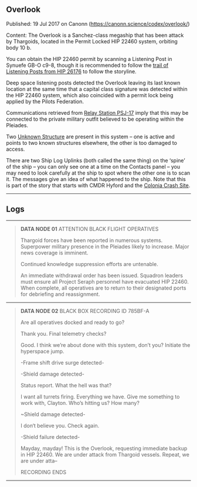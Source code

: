 ## Overlook

Published: 19 Jul 2017 on Canonn (https://canonn.science/codex/overlook/)

Content: The Overlook is a Sanchez-class megaship that has been attack by Thargoids, located in the Permit Locked HIP 22460 system, orbiting body 10 b.

You can obtain the HIP 22460 permit by scanning a Listening Post in Synuefe GB-O c9-8, though it is recommended to follow the [trail of Listening Posts from HIP 26176](https://canonn.science/codex/colonia-crash-site/) to follow the storyline.

Deep space listening posts detected the Overlook leaving its last known location at the same time that a capital class signature was detected within the HIP 22460 system, which also coincided with a permit lock being applied by the Pilots Federation.

Communications retrieved from [Relay Station PSJ-17](https://canonn.science/codex/relay-station-psj-17/) imply that this may be connected to the private military outfit believed to be operating within the Pleiades.

Two [Unknown Structure](https://canonn.science/codex/the-unknown-structure/) are present in this system – one is active and points to two known structures elsewhere, the other is too damaged to access.

There are two Ship Log Uplinks (both called the same thing) on the ‘spine’ of the ship – you can only see one at a time on the Contacts panel – you may need to look carefully at the ship to spot where the other one is to scan it. The messages give an idea of what happened to the ship. Note that this is part of the story that starts with CMDR Hyford and the [Colonia Crash Site](https://canonn.science/codex/colonia-crash-site/ "Colonia Crash Site").

* * *

## Logs

* * *

> 
> **DATA NODE 01**
> ATTENTION BLACK FLIGHT OPERATIVES
> 
> Thargoid forces have been reported in numerous systems. Superpower military presence in the Pleiades likely to increase. Major news coverage is imminent. 
> 
> Continued knowledge suppression efforts are untenable. 
> 
> An immediate withdrawal order has been issued. Squadron leaders must ensure all Project Seraph personnel have evacuated HIP 22460. When complete, all operatives are to return to their designated ports for debriefing and reassignment.

* * *

> 
> **DATA NODE 02**
> BLACK BOX RECORDING
> ID 785BF-A
> 
> Are all operatives docked and ready to go?
> 
> Thank you. Final telemetry checks?
> 
> Good. I think we’re about done with this system, don’t you? Initiate the hyperspace jump.
> 
> -Frame shift drive surge detected-
> 
> -Shield damage detected-
> 
> Status report. What the hell was that?
> 
> I want all turrets firing. Everything we have. Give me something to work with, Clayton. Who’s hitting us? How many?
> 
> ~Shield damage detected-
> 
> I don‘t believe you. Check again.
> 
> -Shield failure detected-
> 
> Mayday, mayday! This is the Overlook, requesting immediate backup in HIP 22460. We are under attack from Thargoid vessels. Repeat, we are under atta–
> 
> RECORDING ENDS

* * *